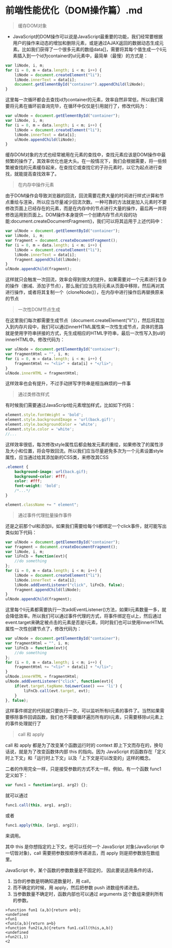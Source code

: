# 前端性能优化（DOM操作篇）.md

> 缓存DOM对象

- JavaScript的DOM操作可以说是JavaScript最重要的功能，我们经常要根据用户的操作来动态的增加和删除元素，或是通过AJAX返回的数据动态生成元素。比如我们获得了一个很多元素的数组data[]，需要将其每个值生成一个li元素插入到一个id为container的ul元素中，最简单（最慢）的方式是：

```js
var liNode, i, m;
for (i = 0, m = data.length; i < m; i++) {
    liNode = document.createElement("li");
    liNode.innerText = data[i];
    document.getElementById("container").appendChild(liNode);
}
```

这里每一次循环都会去查找id为container的元素，效率自然非常低，所以我们需要将元素在循环前查询完毕，在循环中仅仅是引用就行了，修改代码为：

```js
var ulNode = document.getElementById("container");
var liNode, i, m;
for (i = 0, m = data.length; i < m; i++) {
    liNode = document.createElement("li");
    liNode.innerText = data[i];
    ulNode.appendChild(liNode);
}
```

缓存DOM对象的方式也经常被用在元素的查找中，查找元素应该是DOM操作中最频繁的操作了，其效率优化也是大头。在一般情况下，我们会根据需要，将一些频繁被查找的元素缓存起来，在查找它或查找它的子孙元素时，以它为起点进行查找，就能提高查找效率了。

> 在内存中操作元素

由于DOM操作会导致浏览器的回流，回流需要花费大量的时间进行样式计算和节点重绘与渲染，所以应当尽量减少回流次数。一种可靠的方法就是加入元素时不要修改页面上已经存在的元素，而是在内存中的节点进行大量的操作，最后再一并将修改运用到页面上。DOM操作本身提供一个创建内存节点片段的功能:document.createDocumentFragment()，我们可以将其运用于上述代码中：

```js
var ulNode = document.getElementById("container");
var liNode, i, m;
var fragment = document.createDocumentFragment();
for (i = 0, m = data.length; i < m; i++) {
    liNode = document.createElement("li");
    liNode.innerText = data[i];
    fragment.appendChild(liNode);
}
ulNode.appendChild(fragment);
```

这样就只会触发一次回流，效率会得到很大的提升。如果需要对一个元素进行复杂的操作（删减、添加子节点），那么我们应当先将元素从页面中移除，然后再对其进行操作，或者将其复制一个（cloneNode()），在内存中进行操作后再替换原来的节点

> 一次性DOM节点生成

在这里我们每次都需要生成节点（document.createElement("li")），然后将其加入到内存片段中，我们可以通过innerHTML属性来一次性生成节点，具体的思路就是使用字符串拼接的方式，先生成相应的HTML字符串，最后一次性写入到ul的innerHTML中。修改代码为：

```js
var ulNode = document.getElementById("container");
var fragmentHtml = "", i, m;
for (i = 0, m = data.length; i < m; i++) {
    fragmentHtml += "<li>" + data[i] + "</li>";
}
ulNode.innerHTML = fragmentHtml;
```

这样效率也会有提升，不过手动拼写字符串是相当麻烦的一件事

> 通过类修改样式

有时候我们需要通过JavaScript给元素增加样式，比如如下代码：

```js
element.style.fontWeight = 'bold';
element.style.backgroundImage = 'url(back.gif)';
element.style.backgroundColor = 'white';
element.style.color = 'white';
//...
```

这样效率很低，每次修改style属性后都会触发元素的重绘，如果修改了的属性涉及大小和位置，将会导致回流。所以我们应当尽量避免多次为一个元素设置style属性，应当通过给其添加新的CSS类，来修改其CSS

```css
.element {
    background-image: url(back.gif);
    background-color: #fff;
    color: #fff;
    font-weight: 'bold';
    /*...*/
}
```

```js
element.className += " element";
```

> 通过事件代理批量操作事件

还是之前那个ul和添加li，如果我们需要给每个li都绑定一个click事件，就可能写出类似如下代码：

```js
var ulNode = document.getElementById("container");
var fragment = document.createDocumentFragment();
var liNode, i, m;
var liFnCb = function(evt){
    //do something
};
for (i = 0, m = data.length; i < m; i++) {
    liNode = document.createElement("li");
    liNode.innerText = data[i];
    liNode.addEventListener("click", liFnCb, false);
    fragment.appendChild(liNode);
}
ulNode.appendChild(fragment);
```

这里每个li元素都需要执行一次addEventListener()方法，如果li元素数量一多，就会降低效率。所以我们可以通过事件代理的方式，将事件绑定在ul上，然后通过event.target来确定被点击的元素是否是li元素，同时我们也可以使用innerHTML属性一次性创建节点了，修改代码为：

```js
var ulNode = document.getElementById("container");
var fragmentHtml = "", i, m;
var liFnCb = function(evt){
    //do something
};
for (i = 0, m = data.length; i < m; i++) {
    fragmentHtml += "<li>" + data[i] + "</li>";
}
ulNode.innerHTML = fragmentHtml;
ulNode.addEventListener("click", function(evt){
    if(evt.target.tagName.toLowerCase() === 'li') {
        liFnCb.call(evt.target, evt);
    }
}, false);
```

这样事件绑定的代码就只要执行一次，可以监听所有li元素的事件了。当然如果需要移除事件回调函数，我们也不需要循环遍历所有的li元素，只需要移除ul元素上的事件处理就行了

> call 和 apply

call 和 apply 都是为了改变某个函数运行时的 context 即上下文而存在的，换句话说，就是为了改变函数体内部 this 的指向。因为 JavaScript 的函数存在「定义时上下文」和「运行时上下文」以及「上下文是可以改变的」这样的概念。

二者的作用完全一样，只是接受参数的方式不太一样。例如，有一个函数 func1 定义如下：

```js
var func1 = function(arg1, arg2) {};
```

就可以通过 
```js
func1.call(this, arg1, arg2); 
```

或者
```js
func1.apply(this, [arg1, arg2]); 
```

 来调用。

其中 this 是你想指定的上下文，他可以任何一个 JavaScript 对象(JavaScript 中一切皆对象)，call 需要把参数按顺序传递进去，而 apply 则是把参数放在数组里。

JavaScript 中，某个函数的参数数量是不固定的，
因此要说适用条件的话，
1. 当你的参数是明确知道数量时，用 call，
2. 而不确定的时候，用 apply，然后把参数 push 进数组传递进去。
3. 当参数数量不确定时，函数内部也可以通过 arguments 这个数组来便利所有的参数。

```
>function fun1 (a,b){return a+b};
<undefined
>fun1
<fun1(a,b){return a+b}
>function fun2(a,b){return fun1.call(this,a,b)}
<undefined
>fun2(1,1)
<2
```